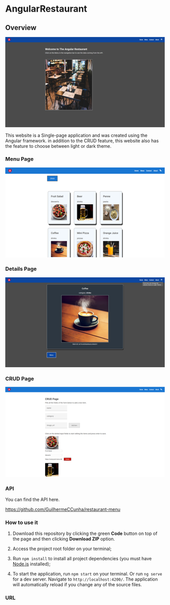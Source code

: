 # AngularRestaurant

## Overview

 <img src="src/assets/home-page.png"/>

This website is a Single-page application and was created using the Angular framework. in addition to the CRUD feature, this website also has the feature to choose between light or dark theme.

### Menu Page

 <img src="src/assets/menu-page.png"/>

### Details Page

<img src="src/assets/details-page.png"/>

### CRUD Page

<img src="src/assets/crud-page.png"/>

### API

You can find the API here.

https://github.com/GuilhermeCCunha/restaurant-menu


###  How to use it

1. Download this repository by clicking the green **Code** button on top of the page and then clicking **Download ZIP** option.

2. Access the project root folder on your terminal;

3. Run `npm install` to install all project dependencies (you must have [Node.js](https://nodejs.org/en/download/) installed);

4. To start the application, run `npm start` on your terminal. Or run `ng serve` for a dev server. Navigate to `http://localhost:4200/`. The application will automatically reload if you change any of the source files.

### URL


